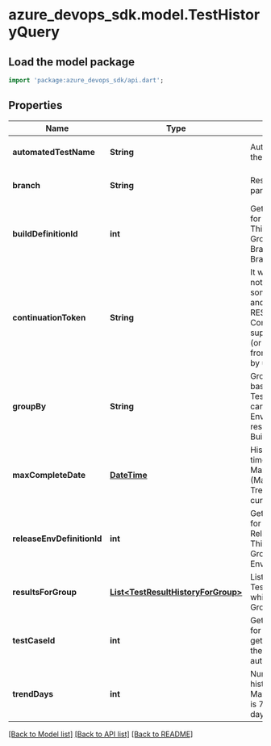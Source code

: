 # azure_devops_sdk.model.TestHistoryQuery

## Load the model package
```dart
import 'package:azure_devops_sdk/api.dart';
```

## Properties
Name | Type | Description | Notes
------------ | ------------- | ------------- | -------------
**automatedTestName** | **String** | Automated test name of the TestCase. | [optional] [default to null]
**branch** | **String** | Results to be get for a particular branches. | [optional] [default to null]
**buildDefinitionId** | **int** | Get the results history only for this BuildDefinitionId. This to get used in query GroupBy should be Branch. If this is provided, Branch will have no use. | [optional] [default to null]
**continuationToken** | **String** | It will be filled by server. If not null means there are some results still to be get, and we need to call this REST API with this ContinuousToken. It is not supposed to be created (or altered, if received from server in last batch) by user. | [optional] [default to null]
**groupBy** | **String** | Group the result on the basis of TestResultGroupBy. This can be Branch, Environment or null(if results are fetched by BuildDefinitionId) | [optional] [default to null]
**maxCompleteDate** | [**DateTime**](DateTime.md) | History to get between time interval MaxCompleteDate and  (MaxCompleteDate - TrendDays). Default is current date time. | [optional] [default to null]
**releaseEnvDefinitionId** | **int** | Get the results history only for this ReleaseEnvDefinitionId. This to get used in query GroupBy should be Environment. | [optional] [default to null]
**resultsForGroup** | [**List&lt;TestResultHistoryForGroup&gt;**](TestResultHistoryForGroup.md) | List of TestResultHistoryForGroup which are grouped by GroupBy | [optional] [default to []]
**testCaseId** | **int** | Get the results history only for this testCaseId. This to get used in query to filter the result along with automatedtestname | [optional] [default to null]
**trendDays** | **int** | Number of days for which history to collect. Maximum supported value is 7 days. Default is 7 days. | [optional] [default to null]

[[Back to Model list]](../README.md#documentation-for-models) [[Back to API list]](../README.md#documentation-for-api-endpoints) [[Back to README]](../README.md)


